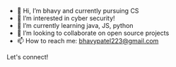 - 👋 Hi, I’m bhavy and currently pursuing CS
- 👀 I’m interested in cyber security!
- 🌱 I’m currently learning java, JS, python
- 💞️ I’m looking to collaborate on open source projects
- 📫 How to reach me: bhavypatel223@gmail.com

Let's connect!
